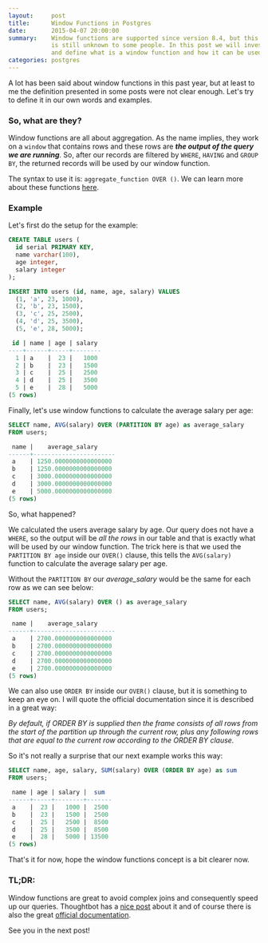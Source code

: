 ```yaml
---
layout:     post
title:      Window Functions in Postgres
date:       2015-04-07 20:00:00
summary:    Window functions are supported since version 8.4, but this feature
            is still unknown to some people. In this post we will investigate
            and define what is a window function and how it can be used.
categories: postgres
---
```


A lot has been said about window functions in this past year, but at least to me
the definition presented in some posts were not clear enough. Let's try to
define it in our own words and examples.

### So, what are they?

Window functions are all about aggregation. As the name implies, they work on a
`window` that contains rows and these rows are **_the output of the query we are
running_**. So, after our records are filtered by `WHERE`, `HAVING` and `GROUP BY`,
the returned records will be used by our window function.

The syntax to use it is: `aggregate_function OVER ()`. We can learn more about
these functions
[here](http://www.postgresql.org/docs/9.4/static/functions-aggregate.html).

### Example

Let's first do the setup for the example:

~~~ sql
CREATE TABLE users (
  id serial PRIMARY KEY,
  name varchar(100),
  age integer,
  salary integer
);

INSERT INTO users (id, name, age, salary) VALUES
  (1, 'a', 23, 1000),
  (2, 'b', 23, 1500),
  (3, 'c', 25, 2500),
  (4, 'd', 25, 3500),
  (5, 'e', 28, 5000);

 id | name | age | salary
----+------+-----+--------
  1 | a    |  23 |   1000
  2 | b    |  23 |   1500
  3 | c    |  25 |   2500
  4 | d    |  25 |   3500
  5 | e    |  28 |   5000
(5 rows)
~~~

Finally, let's use window functions to calculate the average salary per age:

~~~ sql
SELECT name, AVG(salary) OVER (PARTITION BY age) as average_salary
FROM users;

 name |    average_salary
------+-----------------------
 a    | 1250.0000000000000000
 b    | 1250.0000000000000000
 c    | 3000.0000000000000000
 d    | 3000.0000000000000000
 e    | 5000.0000000000000000
(5 rows)
~~~

So, what happened?

We calculated the users average salary by age. Our query does not have a `WHERE`,
so the output will be *all the rows* in our table and that is exactly what will be
used by our window function. The trick here is that we used the `PARTITION BY age`
inside our `OVER()` clause, this tells the `AVG(salary)` function to calculate the
average salary per age.

Without the `PARTITION BY` our *average_salary* would be the same for each row as
we can see below:

~~~ sql
SELECT name, AVG(salary) OVER () as average_salary
FROM users;

 name |    average_salary
------+-----------------------
 a    | 2700.0000000000000000
 b    | 2700.0000000000000000
 c    | 2700.0000000000000000
 d    | 2700.0000000000000000
 e    | 2700.0000000000000000
(5 rows)
~~~

We can also use `ORDER BY` inside our `OVER()` clause, but it is something to
keep an eye on. I will quote the official documentation since it is described
in a great way:

*By default, if ORDER BY is supplied then the frame consists of all rows from
the start of the partition up through the current row, plus any following rows
that are equal to the current row according to the ORDER BY clause.*

So it's not really a surprise that our next example works this way:

~~~ sql
SELECT name, age, salary, SUM(salary) OVER (ORDER BY age) as sum
FROM users;

 name | age | salary |  sum
------+-----+--------+-------
 a    |  23 |   1000 |  2500
 b    |  23 |   1500 |  2500
 c    |  25 |   2500 |  8500
 d    |  25 |   3500 |  8500
 e    |  28 |   5000 | 13500
(5 rows)
~~~

That's it for now, hope the window functions concept is a bit clearer now.

### TL;DR:

Window functions are great to avoid complex joins and consequently speed up our
queries. Thoughtbot has a [nice post](https://robots.thoughtbot.com/postgres-window-functions)
about it and of course there is also the great [official
documentation](http://www.postgresql.org/docs/9.4/static/tutorial-window.html).

See you in the next post!
